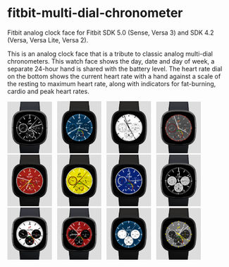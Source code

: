 # fitbit-multi-dial-chronometer
Fitbit analog clock face for Fitbit SDK 5.0 (Sense, Versa 3) and SDK 4.2 (Versa, Versa Lite, Versa 2).

This is an analog clock face that is a tribute to classic analog
multi-dial chronometers. This watch face shows the day, date and day of week,
a separate 24-hour hand is shared with the battery level. The heart rate dial on the 
bottom shows the current heart rate with a hand against a scale of the resting to maximum
heart rate, along with indicators for fat-burning, cardio and peak heart rates.

<img src="./faceimages/BlackWatch.png" alt="Black Speedmaster"
width="20%"> &nbsp;  <img src="./faceimages/WhiteOnBlueWatch.png" alt="White on Blue Speedmaster"
width="20%"> &nbsp;  <img src="./faceimages/WhiteWatch.png" alt="White Speedmaster"
width="20%"> &nbsp;  <img src="./faceimages/OrangeOnGreyWatch.png" alt="Orange on White Speedmaster"
width="20%"> &nbsp;  <img src="./faceimages/RacingRedWatch.png" alt="Racing Red Speedmaster"
width="20%"> &nbsp;  <img src="./faceimages/RacingYellowWatch.png" alt="Racing Yellow Speedmaster"
width="20%"> &nbsp;  <img src="./faceimages/RacingBlueWatch.png" alt="Racing Blue Speedmaster"
width="20%"> &nbsp;  <img src="./faceimages/BlackAndSilverWatch.png" alt="Black and Silver Speedmaster"
width="20%"> &nbsp;  <img src="./faceimages/WhiteAndBlackWatch.png" alt="White andBlack Speedmaster"
width="20%"> &nbsp;  <img src="./faceimages/RedAndBlackWatch.png" alt="Red and Black Speedmaster"
width="20%"> &nbsp;  <img src="./faceimages/BlueAndWhiteWatch.png" alt="Blue and White Speedmaster"
width="20%"> &nbsp;  <img src="./faceimages/GrayAndBlackWatch.png" alt="Gray and Black Speedmaster"
width="20%"> &nbsp;
